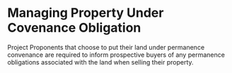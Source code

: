 # Managing Property Under Covenance Obligation

Project Proponents that choose to put their land under permanence convenance are required to inform prospective buyers of any permanence obligations associated with the land when selling their property.
